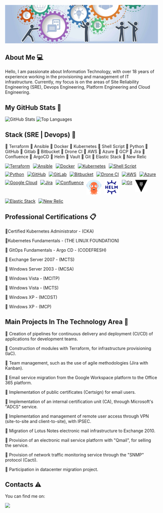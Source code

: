 <!--
**Tiago-TSG/tiago-tsg** is a ✨ _special_ ✨ repository because its `README.md` (this file) appears on your GitHub profile.

Here are some ideas to get you started:

- 🔭 I’m currently working on ...
- 🌱 I’m currently learning ...
- 👯 I’m looking to collaborate on ...
- 🤔 I’m looking for help with ...
- 💬 Ask me about ...
- 📫 How to reach me: ...
- 😄 Pronouns: ...
- ⚡ Fun fact: ...
-->

<div>
    <img src="./img/imagem_de_fundo_do_github.jpeg" />
</div>

## About Me 💻
    
Hello, I am passionate about Information Technology, with over 18 years of experience working in the provisioning and management of IT infrastructure. Currently, my focus is on the areas of Site Reliability Engineering (SRE), Devops Engineering, Platform Engineering and Cloud Engineering.

## My GitHub Stats 🚀

<div align="left" style="display: flex; flex-wrap: wrap; gap: 10px;">
  <a href="https://github.com/Tiago-TSG" style="text-decoration: none;">
    <img src="https://github-readme-stats.vercel.app/api?username=tiago-tsg&show_icons=true&theme=dracula&include_all_commits=true&count_private=true&include_all_issues=true&cache_seconds=60" style="width: 200; height: 150; text-decoration: none;" alt="GitHub Stats" />
    <img src="https://github-readme-stats.vercel.app/api/top-langs/?username=tiago-tsg&layout=compact&theme=dracula&langs_count=5&count_private=true&cache_seconds=60" style="width: 200; height: 150; text-decoration: none;" alt="Top Languages" />
  </a>
</div>

## Stack (SRE | Devops) 🧰

🔹 Terraform
🔹 Ansible
🔹 Docker
🔹 Kubernetes
🔹 Shell Script
🔹 Python
🔹 GitHub
🔹 Gitlab
🔹 Bitbucket 
🔹 Drone CI
🔹 AWS
🔹 Azure
🔹 GCP
🔹 Jira
🔹 Confluence
🔹 ArgoCD 
🔹 Helm
🔹 Vault
🔹 Git
🔹 Elastic Stack
🔹 New Relic

<div align="left" style="display: flex; flex-wrap: wrap; gap: 10px;">
  <a href="https://terraform.io"><img src="https://img.icons8.com/color/48/000000/terraform.png" alt="Terraform" style="width: 48px; height: 48px; text-decoration: none;" /></a>
  <a href="https://ansible.com"><img src="https://img.icons8.com/color/48/000000/ansible.png" alt="Ansible" style="width: 48px; height: 48px; text-decoration: none;" /></a>
  <a href="https://docker.com"><img src="https://img.icons8.com/color/48/000000/docker.png" alt="Docker" style="width: 48px; height: 48px; text-decoration: none;" /></a>
  <a href="https://kubernetes.io"><img src="https://img.icons8.com/color/48/000000/kubernetes.png" alt="Kubernetes" style="width: 48px; height: 48px; text-decoration: none;" /></a>
  <a href="https://www.shellscript.sh/"><img src="https://img.icons8.com/color/48/000000/console.png" alt="Shell Script" style="width: 48px; height: 48px; text-decoration: none;" /></a>
  <a href="https://python.org"><img src="https://img.icons8.com/color/48/000000/python.png" alt="Python" style="width: 48px; height: 48px; text-decoration: none;" /></a>
  <a href="https://github.com"><img src="https://img.icons8.com/color/48/000000/github.png" alt="GitHub" style="width: 48px; height: 48px; text-decoration: none;" /></a>
  <a href="https://gitlab.com"><img src="https://img.icons8.com/color/48/000000/gitlab.png" alt="GitLab" style="width: 48px; height: 48px; text-decoration: none;" /></a>
  <a href="https://bitbucket.org"><img src="https://img.icons8.com/color/48/000000/bitbucket.png" alt="Bitbucket" style="width: 48px; height: 48px; text-decoration: none;" /></a>
  <a href="https://drone.io"><img src="https://img.icons8.com/color/48/000000/drone.png" alt="Drone CI" style="width: 48px; height: 48px; text-decoration: none;" /></a>
  <a href="https://aws.amazon.com"><img src="https://img.icons8.com/color/48/000000/amazon-web-services.png" alt="AWS" style="width: 48px; height: 48px; text-decoration: none;" /></a>
  <a href="https://azure.microsoft.com"><img src="https://img.icons8.com/color/48/000000/azure-1.png" alt="Azure" style="width: 48px; height: 48px; text-decoration: none;" /></a>
  <a href="https://cloud.google.com"><img src="https://img.icons8.com/color/48/000000/google-cloud.png" alt="Google Cloud" style="width: 48px; height: 48px; text-decoration: none;" /></a>
  <a href="https://jira.com"><img src="https://img.icons8.com/color/48/000000/jira.png" alt="Jira" style="width: 45px; height: 45px; text-decoration: none;" /></a>
  <a href="https://www.atlassian.com/"><img src="https://img.icons8.com/color/48/000000/confluence.png" alt="Confluence" style="width: 45px; height: 45px; text-decoration: none;" /></a>
  <a href="https://argoproj.github.io"><img src="https://raw.githubusercontent.com/cncf/artwork/master/projects/argo/icon/color/argo-icon-color.png" alt="Argo CD" style="width: 48px; height: 48px; text-decoration: none;" /></a>
  <a href="https://helm.sh"><img src="https://raw.githubusercontent.com/cncf/artwork/master/projects/helm/icon/color/helm-icon-color.svg" alt="Helm" style="width: 48px; height: 48px; text-decoration: none;" /></a>
  <a href="https://git-scm.com"><img src="https://img.icons8.com/color/48/000000/git.png" alt="Git" style="width: 48px; height: 48px; text-decoration: none;" /></a>
  <a href="https://vaultproject.io"><img src="https://raw.githubusercontent.com/hashicorp/vault/main/ui/public/vault-logo.svg" alt="Vault" style="width: 40px; height: 40px; text-decoration: none;" /></a>
  <a href="https://elastic.co"><img src="https://www.vectorlogo.zone/logos/elastic/elastic-icon.svg" alt="Elastic Stack" style="width: 43px; height: 43px; text-decoration: none;" /></a>
  <a href="https://newrelic.com"><img src="https://www.vectorlogo.zone/logos/newrelic/newrelic-icon.svg" alt="New Relic" style="width: 43px; height: 43px; text-decoration: none;" /></a>
</div>

<!--

## Projects
- [Projeto 1](https://github.com/seu-usuario/projeto1): Descrição do projeto.
- [Projeto 2](https://github.com/seu-usuario/projeto2): Descrição do projeto.
- [Projeto 3](https://github.com/seu-usuario/projeto3): Descrição do projeto.

-->

## Professional Certifications 📋

🔹Certified Kubernetes Administrator - (CKA)

🔹Kubernetes Fundamentals - (THE LINUX FOUNDATION)

🔹 GitOps Fundamentals - Argo CD - (CODEFRESH)

🔹 Exchange Server 2007 - (MCTS)

🔹 Windows Server 2003 - (MCSA)

🔹 Windows Vista - (MCITP)

🔹 Windows Vista - (MCTS)

🔹 Windows XP - (MCDST)

🔹 Windows XP - (MCP)

## Main Projects In The Technology Area 📢

🔹 Creation of pipelines for continuous delivery and deployment (CI/CD) of applications for development teams.

🔹 Construction of modules with Terraform, for infrastructure provisioning (IaC).

🔹 Team management, such as the use of agile methodologies (Jira with Kanban).

🔹 Email service migration from the Google Workspace platform to the Office 365 platform.

🔹 Implementation of public certificates (Certsign) for email users.

🔹 Implementation of an internal certification unit (CA), through Microsoft's "ADCS" service.

🔹 Implementation and management of remote user access through VPN (site-to-site and client-to-site), with IPSEC.

🔹 Migration of Lotus Notes electronic mail infrastructure to Exchange 2010.

🔹 Provision of an electronic mail service platform with "Qmail", for selling the service.

🔹 Provision of network traffic monitoring service through the "SNMP" protocol (Cacti).

🔹 Participation in datacenter migration project.

## Contacts ⚠️
  You can find me on:

  <div>
    <a href="https://www.linkedin.com/in/tiagotsg/"><img src="https://img.shields.io/badge/LinkedIn-0077B5?style=for-the-badge&logo=linkedin&logoColor=white")><a/>
  </div>
